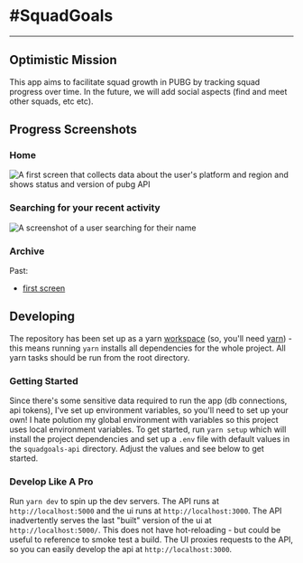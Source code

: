 # \#SquadGoals
---
## Optimistic Mission
This app aims to facilitate squad growth in PUBG by tracking squad progress over time. In the future, we will add social aspects (find and meet other squads, etc etc).

## Progress Screenshots

### Home
![A first screen that collects data about the user's platform and region and shows status and version of pubg API](https://i.imgur.com/7ebctUY.png)

### Searching for your recent activity

![A screenshot of a user searching for their name](https://i.imgur.com/wH7B3Ya.png)

### Archive

Past:
 - [first screen](https://i.imgur.com/1f3wUEm.png)


## Developing

The repository has been set up as a yarn [workspace](https://yarnpkg.com/lang/en/docs/workspaces/) (so, you'll need [yarn](https://yarnpkg.com/en/)) - this means running `yarn` installs all dependencies for the whole project. All yarn tasks should be run from the root directory.

### Getting Started

Since there's some sensitive data required to run the app (db connections, api tokens), I've set up environment variables, so you'll need to set up your own! I hate polution my global environment with variables so this project uses local environment variables. To get started, run `yarn setup` which will install the project dependencies and set up a `.env` file with default values in the `squadgoals-api` directory. Adjust the values and see below to get started.


### Develop Like A Pro

Run `yarn dev` to spin up the dev servers. The API runs at `http://localhost:5000` and the ui runs at `http://localhost:3000`. The API inadvertently serves the last "built" version of the ui at `http://localhost:5000/`. This does not have hot-reloading - but could be useful to reference to smoke test a build. The UI proxies requests to the API, so you can easily develop the api at `http://localhost:3000`.